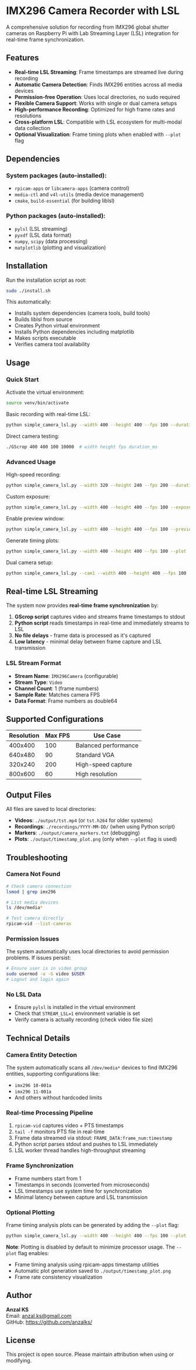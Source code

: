 # IMX296 Camera Recorder with LSL

A comprehensive solution for recording from IMX296 global shutter cameras on Raspberry Pi with Lab Streaming Layer (LSL) integration for real-time frame synchronization.

## Features

- **Real-time LSL Streaming**: Frame timestamps are streamed live during recording
- **Automatic Camera Detection**: Finds IMX296 entities across all media devices
- **Permission-free Operation**: Uses local directories, no sudo required
- **Flexible Camera Support**: Works with single or dual camera setups
- **High-performance Recording**: Optimized for high frame rates and resolutions
- **Cross-platform LSL**: Compatible with LSL ecosystem for multi-modal data collection
- **Optional Visualization**: Frame timing plots when enabled with `--plot` flag

## Dependencies

### System packages (auto-installed):
- `rpicam-apps` or `libcamera-apps` (camera control)
- `media-ctl` and `v4l-utils` (media device management)
- `cmake`, `build-essential` (for building liblsl)

### Python packages (auto-installed):
- `pylsl` (LSL streaming)
- `pyxdf` (LSL data format)
- `numpy`, `scipy` (data processing)
- `matplotlib` (plotting and visualization)

## Installation

Run the installation script as root:

```bash
sudo ./install.sh
```

This automatically:
- Installs system dependencies (camera tools, build tools)
- Builds liblsl from source
- Creates Python virtual environment
- Installs Python dependencies including matplotlib
- Makes scripts executable
- Verifies camera tool availability

## Usage

### Quick Start

Activate the virtual environment:
```bash
source venv/bin/activate
```

Basic recording with real-time LSL:
```bash
python simple_camera_lsl.py --width 400 --height 400 --fps 100 --duration 30
```

Direct camera testing:
```bash
./GScrop 400 400 100 10000  # width height fps duration_ms
```

### Advanced Usage

High-speed recording:
```bash
python simple_camera_lsl.py --width 320 --height 240 --fps 200 --duration 15
```

Custom exposure:
```bash
python simple_camera_lsl.py --width 400 --height 400 --fps 100 --exposure 5000 --duration 30
```

Enable preview window:
```bash
python simple_camera_lsl.py --width 400 --height 400 --fps 100 --preview
```

Generate timing plots:
```bash
python simple_camera_lsl.py --width 400 --height 400 --fps 100 --plot
```

Dual camera setup:
```bash
python simple_camera_lsl.py --cam1 --width 400 --height 400 --fps 100
```

## Real-time LSL Streaming

The system now provides **real-time frame synchronization** by:

1. **GScrop script** captures video and streams frame timestamps to stdout
2. **Python script** reads timestamps in real-time and immediately streams to LSL
3. **No file delays** - frame data is processed as it's captured
4. **Low latency** - minimal delay between frame capture and LSL transmission

### LSL Stream Format

- **Stream Name**: `IMX296Camera` (configurable)
- **Stream Type**: `Video`
- **Channel Count**: 1 (frame numbers)
- **Sample Rate**: Matches camera FPS
- **Data Format**: Frame numbers as double64

## Supported Configurations

| Resolution | Max FPS | Use Case |
|------------|---------|----------|
| 400x400    | 100     | Balanced performance |
| 640x480    | 90      | Standard VGA |
| 320x240    | 200     | High-speed capture |
| 800x600    | 60      | High resolution |

## Output Files

All files are saved to local directories:

- **Videos**: `./output/tst.mp4` (or `tst.h264` for older systems)
- **Recordings**: `./recordings/YYYY-MM-DD/` (when using Python script)
- **Markers**: `./output/camera_markers.txt` (debugging)
- **Plots**: `./output/timestamp_plot.png` (only when `--plot` flag is used)

## Troubleshooting

### Camera Not Found
```bash
# Check camera connection
lsmod | grep imx296

# List media devices  
ls /dev/media*

# Test camera directly
rpicam-vid --list-cameras
```

### Permission Issues
The system automatically uses local directories to avoid permission problems. If issues persist:

```bash
# Ensure user is in video group
sudo usermod -a -G video $USER
# Logout and login again
```

### No LSL Data
- Ensure `pylsl` is installed in the virtual environment
- Check that `STREAM_LSL=1` environment variable is set
- Verify camera is actually recording (check video file size)

## Technical Details

### Camera Entity Detection
The system automatically scans all `/dev/media*` devices to find IMX296 entities, supporting configurations like:
- `imx296 10-001a` 
- `imx296 11-001a`
- And others without hardcoded limits

### Real-time Processing Pipeline
1. `rpicam-vid` captures video + PTS timestamps
2. `tail -f` monitors PTS file in real-time  
3. Frame data streamed via stdout: `FRAME_DATA:frame_num:timestamp`
4. Python script parses stdout and pushes to LSL immediately
5. LSL worker thread handles high-throughput streaming

### Frame Synchronization
- Frame numbers start from 1
- Timestamps in seconds (converted from microseconds)
- LSL timestamps use system time for synchronization
- Minimal latency between capture and LSL transmission

### Optional Plotting
Frame timing analysis plots can be generated by adding the `--plot` flag:

```bash
python simple_camera_lsl.py --width 400 --height 400 --fps 100 --plot
```

**Note**: Plotting is disabled by default to minimize processor usage. The `--plot` flag enables:
- Frame timing analysis using rpicam-apps timestamp utilities
- Automatic plot generation saved to `./output/timestamp_plot.png`
- Frame rate consistency visualization

## Author

**Anzal KS**  
Email: anzal.ks@gmail.com  
GitHub: https://github.com/anzalks/

## License

This project is open source. Please maintain attribution when using or modifying. 